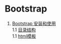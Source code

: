# Bootstrap

1. [Bootstrap 安装和使用](./Bootstrap开始.md)    
 1.1 [目录结构](./Bootstrap开始.md#目录结构)    
 1.1 [html模板](./Bootstrap开始.md#html模板)    
